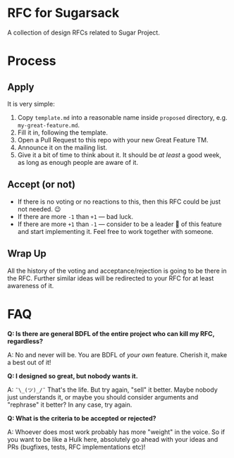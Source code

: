 # RFC for Sugarsack

A collection of design RFCs related to Sugar Project.

# Process

## Apply

It is very simple:

1. Copy `template.md` into a reasonable name inside `proposed` directory, e.g. `my-great-feature.md`.
2. Fill it in, following the template.
3. Open a Pull Request to this repo with your new Great Feature TM.
4. Announce it on the mailing list.
5. Give it a bit of time to think about it. It should be _at least_ a good week, as long as enough people are aware of it.

## Accept (or not)

- If there is no voting or no reactions to this, then this RFC could be just not needed. :wink:
- If there are more `-1` than `+1` — bad luck.
- If there are more `+1` than `-1` — consider to be a leader :crown: of this feature and start implementing it. Feel free to work together with someone.

## Wrap Up

All the history of the voting and acceptance/rejection is going to be there in the RFC. Further similar ideas will be redirected to your RFC for at least awareness of it.

# FAQ

**Q: Is there are general BDFL of the entire project who can kill my RFC, regardless?**

A: No and never will be. You are BDFL of _your own_ feature. Cherish it, make a best out of it!

**Q: I designed so great, but nobody wants it.**

A: `¯\_(ツ)_/¯` That's the life. But try again, "sell" it better. Maybe nobody just understands it, or maybe you should consider arguments and "rephrase" it better? In any case, try again.

**Q: What is the criteria to be accepted or rejected?**

A: Whoever does most work probably has more "weight" in the voice. So if you want to be like a Hulk here, absolutely go ahead with your ideas and PRs (bugfixes, tests, RFC implementations etc)!
